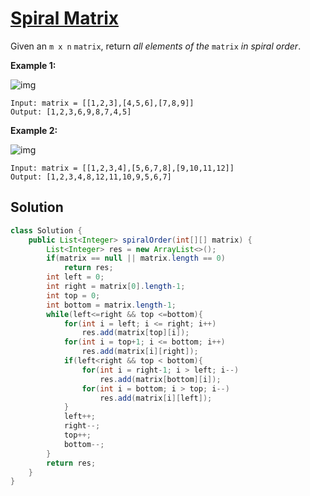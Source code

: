 # [Spiral Matrix](https://leetcode.com/problems/spiral-matrix/)

Given an `m x n` `matrix`, return *all elements of the* `matrix` *in spiral order*.

 

**Example 1:**

![img](https://assets.leetcode.com/uploads/2020/11/13/spiral1.jpg)

```
Input: matrix = [[1,2,3],[4,5,6],[7,8,9]]
Output: [1,2,3,6,9,8,7,4,5]
```

**Example 2:**

![img](https://assets.leetcode.com/uploads/2020/11/13/spiral.jpg)

```
Input: matrix = [[1,2,3,4],[5,6,7,8],[9,10,11,12]]
Output: [1,2,3,4,8,12,11,10,9,5,6,7]
```

## Solution

```java
class Solution {
    public List<Integer> spiralOrder(int[][] matrix) {
        List<Integer> res = new ArrayList<>();
        if(matrix == null || matrix.length == 0)
            return res;
        int left = 0;
        int right = matrix[0].length-1;
        int top = 0;
        int bottom = matrix.length-1;
        while(left<=right && top <=bottom){
            for(int i = left; i <= right; i++)
                res.add(matrix[top][i]);
            for(int i = top+1; i <= bottom; i++)
                res.add(matrix[i][right]);
            if(left<right && top < bottom){
                for(int i = right-1; i > left; i--)
                    res.add(matrix[bottom][i]);
                for(int i = bottom; i > top; i--)
                    res.add(matrix[i][left]);
            }
            left++;
            right--;
            top++;
            bottom--;
        }
        return res;
    }
}
```


